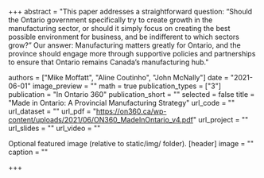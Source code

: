 +++ abstract = "This paper addresses a straightforward question: “Should the Ontario government specifically try to create growth in the manufacturing sector, or should it simply focus on creating the best possible environment for business, and be indifferent to which sectors grow?” Our answer: Manufacturing matters greatly for Ontario, and the province should engage more through supportive policies and partnerships to ensure that Ontario remains Canada’s manufacturing hub."

authors = ["Mike Moffatt", "Aline Coutinho", "John McNally"] date = "2021-06-01" image_preview = "" math = true publication_types = ["3"] publication = "In Ontario 360" publication_short = "" selected = false title = "Made in Ontario: A Provincial Manufacturing Strategy" url_code = "" url_dataset = "" url_pdf = "https://on360.ca/wp-content/uploads/2021/06/ON360_MadeInOntario_v4.pdf" url_project = "" url_slides = "" url_video = ""

Optional featured image (relative to static/img/ folder).
[header] image = "" caption = ""

+++
